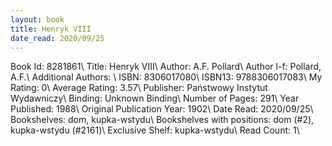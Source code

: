 ```yaml
---
layout: book
title: Henryk VIII
date_read: 2020/09/25
---
```


Book Id: 8281861\ 
Title: Henryk VIII\ 
Author: A.F. Pollard\ 
Author l-f: Pollard, A.F.\ 
Additional Authors: \ 
ISBN: 8306017080\ 
ISBN13: 9788306017083\ 
My Rating: 0\ 
Average Rating: 3.57\ 
Publisher: Państwowy Instytut Wydawniczy\ 
Binding: Unknown Binding\ 
Number of Pages: 291\ 
Year Published: 1988\ 
Original Publication Year: 1902\ 
Date Read: 2020/09/25\ 
Bookshelves: dom, kupka-wstydu\ 
Bookshelves with positions: dom (#2), kupka-wstydu (#2161)\ 
Exclusive Shelf: kupka-wstydu\ 
Read Count: 1\ 


